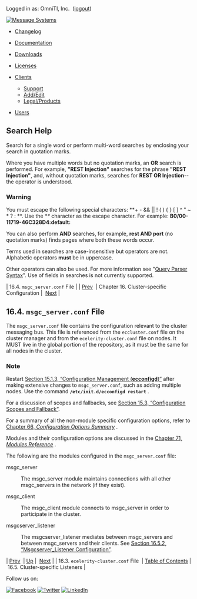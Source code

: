 Logged in as: OmniTI, Inc.  ([logout](https://support.messagesystems.com/logout.php))

[![Message Systems](https://support.messagesystems.com/images/ms-white205.png)](https://support.messagesystems.com/start.php) 

*   [Changelog](https://support.messagesystems.com/start.php?show=changelog)
*   [Documentation](https://support.messagesystems.com/docs/)
*   [Downloads](https://support.messagesystems.com/start.php)

*   [Licenses](https://support.messagesystems.com/license_summary.php)
*   <a href="">Clients</a>
    *   [Support](https://support.messagesystems.com/cs.php)
    *   [Add/Edit](https://support.messagesystems.com/edit_client.php)
    *   [Legal/Products](https://support.messagesystems.com/edit_products.php)
*   [Users](https://support.messagesystems.com/edit_customer.php)

## Search Help

Search for a single word or perform multi-word searches by enclosing your search in quotation marks.

Where you have multiple words but no quotation marks, an **OR** search is performed. For example, **"REST Injection"** searches for the phrase **"REST Injection"**, and, without quotation marks, searches for **REST OR Injection**--the operator is understood.

### Warning

You must escape the following special characters: **+ - && || ! ( ) { } [ ] ^ " ~ * ? : \**. Use the **\** character as the escape character. For example: **B0/00-11719-46C328D4\:default\:**

You can also perform **AND** searches, for example, **rest AND port** (no quotation marks) finds pages where both these words occur.

Terms used in searches are case-insensitive but operators are not. Alphabetic operators **must** be in uppercase.

Other operators can also be used. For more information see "[Query Parser Syntax](https://lucene.apache.org/core/old_versioned_docs/versions/3_0_0/queryparsersyntax.html)". Use of fields in searches is not currently supported.

| 16.4. `msgc_server.conf` File |
| [Prev](conf.ref.ecelerity_cluster.conf.php)  | Chapter 16. Cluster-specific Configuration |  [Next](cluster.listeners.php) |

## 16.4. `msgc_server.conf` File

The `msgc_server.conf` file contains the configuration relevant to the cluster messaging bus. This file is referenced from the `eccluster.conf` file on the cluster manager and from the `ecelerity-cluster.conf` file on nodes. It MUST live in the global portion of the repository, as it must be the same for all nodes in the cluster.

### Note

Restart [Section 15.1.3, “Configuration Management (**ecconfigd**)”](conf.overview.php#conf.ecconfigd "15.1.3. Configuration Management (ecconfigd)") after making extensive changes to `msgc_server.conf`, such as adding multiple nodes. Use the command **`/etc/init.d/ecconfigd restart`**         .

For a discussion of scopes and fallbacks, see [Section 15.3, “Configuration Scopes and Fallback”](ecelerity.conf.fallback.php "15.3. Configuration Scopes and Fallback").

For a summary of all the non-module specific configuration options, refer to [Chapter 66, *Configuration Options Summary*](config.options.summary.php "Chapter 66. Configuration Options Summary") .

Modules and their configuration options are discussed in the [Chapter 71, *Modules Reference*](modules.php "Chapter 71. Modules Reference") .

The following are the modules configured in the `msgc_server.conf` file:

<dl class="variablelist">

<dt>msgc_server</dt>

<dd>

The msgc_server module maintains connections with all other msgc_servers in the network (if they exist).

</dd>

<dt>msgc_client</dt>

<dd>

The msgc_client module connects to msgc_server in order to participate in the cluster.

</dd>

<dt>msgcserver_listener</dt>

<dd>

The msgcserver_listener mediates between msgc_servers and between msgc_servers and their clients. See [Section 16.5.2, “Msgcserver_Listener Configuration”](cluster.listeners.php#msgcserver_listener "16.5.2. Msgcserver_Listener Configuration").

</dd>

</dl>

| [Prev](conf.ref.ecelerity_cluster.conf.php)  | [Up](cluster.php) |  [Next](cluster.listeners.php) |
| 16.3. `ecelerity-cluster.conf` File  | [Table of Contents](index.php) |  16.5. Cluster-specific Listeners |

Follow us on:

[![Facebook](https://support.messagesystems.com/images/icon-facebook.png)](http://www.facebook.com/messagesystems) [![Twitter](https://support.messagesystems.com/images/icon-twitter.png)](http://twitter.com/#!/MessageSystems) [![LinkedIn](https://support.messagesystems.com/images/icon-linkedin.png)](http://www.linkedin.com/company/message-systems)